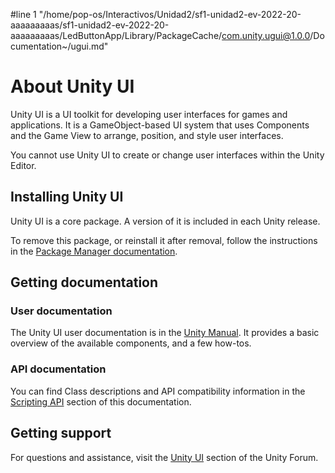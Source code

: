 #line 1 "/home/pop-os/Interactivos/Unidad2/sf1-unidad2-ev-2022-20-aaaaaaaaas/sf1-unidad2-ev-2022-20-aaaaaaaaas/LedButtonApp/Library/PackageCache/com.unity.ugui@1.0.0/Documentation~/ugui.md"
# About Unity UI

Unity UI is a UI toolkit for developing user interfaces for games and applications. It is a GameObject-based UI system that uses Components and the Game View to arrange, position, and style user interfaces.

You cannot use Unity UI to create or change user interfaces within the Unity Editor.

## Installing Unity UI

Unity UI is a core package. A version of it is included in each Unity release.

To remove this package, or reinstall it after removal, follow the instructions in the [Package Manager documentation](https://docs.unity3d.com/Manual/upm-ui-actions.html).

## Getting documentation

### User documentation

The Unity UI user documentation is in the [Unity Manual](https://docs.unity3d.com/Manual/UISystem.html). It provides a basic overview of the available components, and a few how-tos.

### API documentation

You can find Class descriptions and API compatibility information in the [Scripting API](../api/index.html) section of this documentation.

## Getting support

For questions and assistance, visit the [Unity UI](https://forum.unity.com/forums/unity-ui-ugui-textmesh-pro.60/) section of the Unity Forum.
